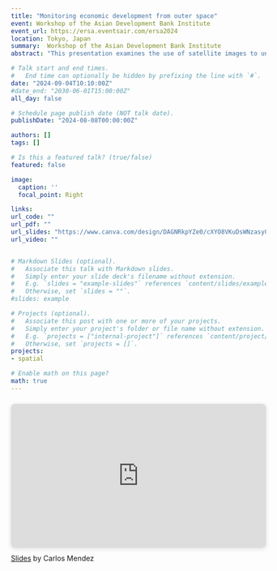 ```yaml
---
title: "Monitoring economic development from outer space"
event: Workshop of the Asian Development Bank Institute   
event_url: https://ersa.eventsair.com/ersa2024
location: Tokyo, Japan
summary:  Workshop of the Asian Development Bank Institute    
abstract: "This presentation examines the use of satellite images to understand and predict economic activities.  Beyond nighttime lights, significant development gaps within countries are observable through satellite data. The integration of large-scale geospatial data, including daytime images and GIS layers, enhances our understanding of poverty across multiple dimensions and scales. The combination of survey data with satellite imagery provides a more comprehensive tool for predicting and understanding economic development."

# Talk start and end times.
#   End time can optionally be hidden by prefixing the line with `#`.
date: "2024-09-04T10:10:00Z"
#date_end: "2030-06-01T15:00:00Z"
all_day: false

# Schedule page publish date (NOT talk date).
publishDate: "2024-08-08T00:00:00Z"

authors: []
tags: []

# Is this a featured talk? (true/false)
featured: false

image:
  caption: ''
  focal_point: Right

links:
url_code: ""
url_pdf: ""
url_slides: "https://www.canva.com/design/DAGNRkpYZe0/cXYO8VKuDsWNzasy0RQguQ/view?utm_content=DAGNRkpYZe0&utm_campaign=share_your_design&utm_medium=link&utm_source=shareyourdesignpanel"
url_video: ""


# Markdown Slides (optional).
#   Associate this talk with Markdown slides.
#   Simply enter your slide deck's filename without extension.
#   E.g. `slides = "example-slides"` references `content/slides/example-slides.md`.
#   Otherwise, set `slides = ""`.
#slides: example

# Projects (optional).
#   Associate this post with one or more of your projects.
#   Simply enter your project's folder or file name without extension.
#   E.g. `projects = ["internal-project"]` references `content/project/deep-learning/index.md`.
#   Otherwise, set `projects = []`.
projects:
- spatial

# Enable math on this page?
math: true
---
```





<div style="position: relative; width: 100%; height: 0; padding-top: 56.2500%;
 padding-bottom: 0; box-shadow: 0 2px 8px 0 rgba(63,69,81,0.16); margin-top: 1.6em; margin-bottom: 0.9em; overflow: hidden;
 border-radius: 8px; will-change: transform;">
  <iframe loading="lazy" style="position: absolute; width: 100%; height: 100%; top: 0; left: 0; border: none; padding: 0;margin: 0;"
    src="https:&#x2F;&#x2F;www.canva.com&#x2F;design&#x2F;DAGNRkpYZe0&#x2F;7IDtgzQKArKWJWETZFqjkA&#x2F;view?embed" allowfullscreen="allowfullscreen" allow="fullscreen">
  </iframe>
</div>
<a href="https:&#x2F;&#x2F;www.canva.com&#x2F;design&#x2F;DAGNRkpYZe0&#x2F;7IDtgzQKArKWJWETZFqjkA&#x2F;view?utm_content=DAGNRkpYZe0&amp;utm_campaign=designshare&amp;utm_medium=embeds&amp;utm_source=link" target="_blank" rel="noopener">Slides</a> by Carlos Mendez

